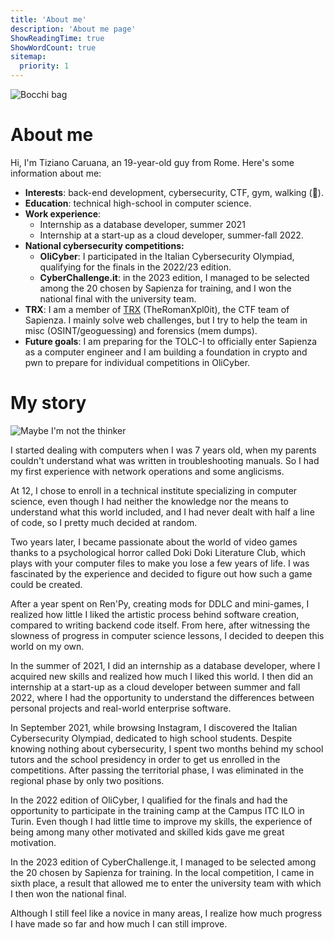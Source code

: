 ```yaml
---
title: 'About me'
description: 'About me page'
ShowReadingTime: true
ShowWordCount: true
sitemap:
  priority: 1
---
```


![Bocchi bag](/about_me/bocchi-bag.png)

# About me

Hi, I'm Tiziano Caruana, an 19-year-old guy from Rome. Here's some information about me:

- **Interests**: back-end development, cybersecurity, CTF, gym, walking (👴).
- **Education**: technical high-school in computer science.
- **Work experience**:
  - Internship as a database developer, summer 2021
  - Internship at a start-up as a cloud developer, summer-fall 2022.
- **National cybersecurity competitions:**
  - **OliCyber**: I participated in the Italian Cybersecurity Olympiad, qualifying for the finals in the 2022/23 edition.
  - **CyberChallenge.it**: in the 2023 edition, I managed to be selected among the 20 chosen by Sapienza for training, and I won the national final with the university team.
- **TRX**: I am a member of [TRX](https://theromanxpl0it.github.io/) (TheRomanXpl0it), the CTF team of Sapienza. I mainly solve web challenges, but I try to help the team in misc (OSINT/geoguessing) and forensics (mem dumps).
- **Future goals**: I am preparing for the TOLC-I to officially enter Sapienza as a computer engineer and I am building a foundation in crypto and pwn to prepare for individual competitions in OliCyber.

# My story

![Maybe I'm not the thinker](https://media.tenor.com/kOJnwQX83BQAAAAd/bro-thinks-hes-the-thinker-bro-thinking.gif)

I started dealing with computers when I was 7 years old, when my parents couldn't understand what was written in troubleshooting manuals. So I had my first experience with network operations and some anglicisms.

At 12, I chose to enroll in a technical institute specializing in computer science, even though I had neither the knowledge nor the means to understand what this world included, and I had never dealt with half a line of code, so I pretty much decided at random.

Two years later, I became passionate about the world of video games thanks to a psychological horror called Doki Doki Literature Club, which plays with your computer files to make you lose a few years of life. I was fascinated by the experience and decided to figure out how such a game could be created.

After a year spent on Ren'Py, creating mods for DDLC and mini-games, I realized how little I liked the artistic process behind software creation, compared to writing backend code itself. From here, after witnessing the slowness of progress in computer science lessons, I decided to deepen this world on my own.

In the summer of 2021, I did an internship as a database developer, where I acquired new skills and realized how much I liked this world. I then did an internship at a start-up as a cloud developer between summer and fall 2022, where I had the opportunity to understand the differences between personal projects and real-world enterprise software.

In September 2021, while browsing Instagram, I discovered the Italian Cybersecurity Olympiad, dedicated to high school students. Despite knowing nothing about cybersecurity, I spent two months behind my school tutors and the school presidency in order to get us enrolled in the competitions. After passing the territorial phase, I was eliminated in the regional phase by only two positions.

In the 2022 edition of OliCyber, I qualified for the finals and had the opportunity to participate in the training camp at the Campus ITC ILO in Turin. Even though I had little time to improve my skills, the experience of being among many other motivated and skilled kids gave me great motivation.

In the 2023 edition of CyberChallenge.it, I managed to be selected among the 20 chosen by Sapienza for training. In the local competition, I came in sixth place, a result that allowed me to enter the university team with which I then won the national final.

Although I still feel like a novice in many areas, I realize how much progress I have made so far and how much I can still improve.